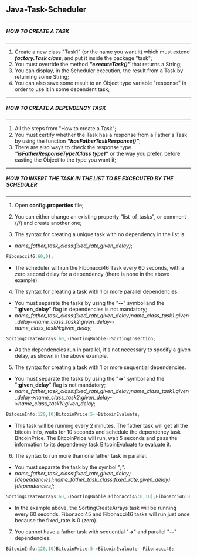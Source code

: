 ## Java-Task-Scheduler

-------
##### HOW TO CREATE A TASK
-------

1. Create a new class "Task1" (or the name you want it) which must extend **_factory.Task class_**, and put it inside the package "task";
2. You must override the method **_"executeTask()"_** that returns a String;
3. You can display, in the Scheduler execution, the result from a Task by returning some String;
4. You can also save some result to an Object type variable "response" in order to use it in some dependent task;

-------
##### HOW TO CREATE A DEPENDENCY TASK
-------

1. All the steps from "How to create a Task";
2. You must certify whether the Task has a response from a Father's Task by using the function **_"hasFatherTaskResponse()"_**;
3. There are also ways to check the response type **_"isFatherResponseType(Class<T> type)"_** or the way you prefer, before casting the Object to the type you want it;

-------
##### HOW TO INSERT THE TASK IN THE LIST TO BE EXCECUTED BY THE SCHEDULER
-------

1. Open **config.properties** file;

2. You can either change an existing property "list_of_tasks", or comment (//) and create another one;

3. The syntax for creating a unique task with no dependency in the list is:
  * _name_father_task_class:fixed_rate,given_delay)_;
  ```java
  Fibonacci46:60,0);
  ```
  * The scheduler will run the Fibonacci46 Task every 60 seconds, with a zero second delay for a dependency (there is none in the above example).

4. The syntax for creating a task with 1 or more parallel dependencies. 
  * You must separate the tasks by using the "**--**" symbol and the "**:given_delay**" flag in dependencies is not mandatory;
  * _name_father_task_class:fixed_rate,given_delay)name_class_task1:given_delay--name_class_task2:given_delay--name_class_taskN:given_delay_;
  ```java
  SortingCreateArrays:60,5)SortingBubble--SortingInsertion;
  ```
  * As the dependencies run in parallel, it's not necessary to specify a given delay, as shown in the above example.
 
5. The syntax for creating a task with 1 or more sequential dependencies. 
  * You must separate the tasks by using the "**->**" symbol and the "**:given_delay**" flag is not mandatory;
  * _name_father_task_class:fixed_rate,given_delay)name_class_task1:given_delay->name_class_task2:given_delay->name_class_taskN:given_delay_;
  ```java
  BitcoinInfo:120,10)BitcoinPrice:5->BitcoinEvaluate;
  ```
  * This task will be running every 2 minutes. The father task will get all the bitcoin info, waits for 10 seconds and schedule the dependency task BitcoinPrice. The BitcoinPrice will run, wait 5 seconds and pass the information to its dependency task BitcoinEvaluate to evaluate it.

6. The syntax to run more than one father task in parallel.
  * You must separate the task by the symbol "**;**".
  * _name_father_task_class:fixed_rate,given_delay)[dependencies];name_father_task_class:fixed_rate,given_delay)[dependencies]_;
  ```java
  SortingCreateArrays:60,5)SortingBubble;Fibonacci45:0,10);Fibonacci46:0,10);
  ```
  * In the example above, the SortingCreateArrays task will be running every 60 seconds. Fibonacci45 and Fibonacci46 tasks will run just once because the fixed_rate is 0 (zero).

7. You cannot have a father task with sequential "**->**" and parallel "**--**" dependencies.
  ```java
  BitcoinInfo:120,10)BitcoinPrice:5->BitcoinEvaluate--Fibonacci46;
  ```